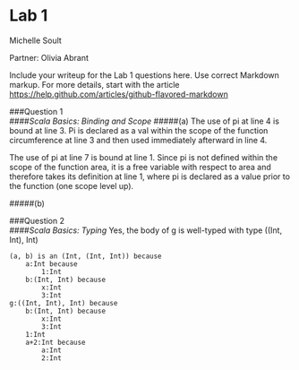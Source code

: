 # Lab 1
Michelle Soult

Partner: Olivia Abrant

Include your writeup for the Lab 1 questions here. Use correct
Markdown markup. For more details, start with the article
https://help.github.com/articles/github-flavored-markdown

###Question 1  
####*Scala Basics: Binding and Scope*
#####(a)
The use of pi at line 4 is bound at line 3.  Pi is declared as a val within the scope of the function circumference at line 3 and then used immediately afterward in line 4.  

The use of pi at line 7 is bound at line 1.  Since pi is not defined within the scope of the function area, it is a free variable with respect to area and therefore takes its definition at line 1, where pi is declared as a value prior to the function (one scope level up).  

#####(b)

###Question 2  
####*Scala Basics: Typing*
Yes, the body of g is well-typed with type ((Int, Int), Int)

```
(a, b) is an (Int, (Int, Int)) because
    a:Int because
        1:Int
    b:(Int, Int) because
        x:Int
        3:Int 
g:((Int, Int), Int) because
    b:(Int, Int) because
        x:Int
        3:Int
    1:Int
    a+2:Int because	
        a:Int
        2:Int
```
